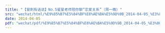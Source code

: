 ```yaml
---
title: "【冒刺有话说】No.5星星老师陪你聊“恋爱关系”（周一晚）"
src: "wechat/html/%E9%85%B7%E5%84%BF%E8%AE%BA%E5%9D%9B_2014-04-05_%E3%80%90%E5%86%92%E5%88%BA%E6%9C%89%E8%AF%9D%E8%AF%B4%E3%80%91No.5%E6%98%9F%E6%98%9F%E8%80%81%E5%B8%88%E9%99%AA%E4%BD%A0%E8%81%8A%E2%80%9C%E6%81%8B%E7%88%B1%E5%85%B3%E7%B3%BB%E2%80%9D%EF%BC%88%E5%91%A8%E4%B8%80%E6%99%9A%EF%BC%89.html"
date: 2014-04-05
pdf: "wechat/pdf/%E9%85%B7%E5%84%BF%E8%AE%BA%E5%9D%9B_2014-04-05_%E3%80%90%E5%86%92%E5%88%BA%E6%9C%89%E8%AF%9D%E8%AF%B4%E3%80%91No.5%E6%98%9F%E6%98%9F%E8%80%81%E5%B8%88%E9%99%AA%E4%BD%A0%E8%81%8A%E2%80%9C%E6%81%8B%E7%88%B1%E5%85%B3%E7%B3%BB%E2%80%9D%EF%BC%88%E5%91%A8%E4%B8%80%E6%99%9A%EF%BC%89.pdf"
---
```

